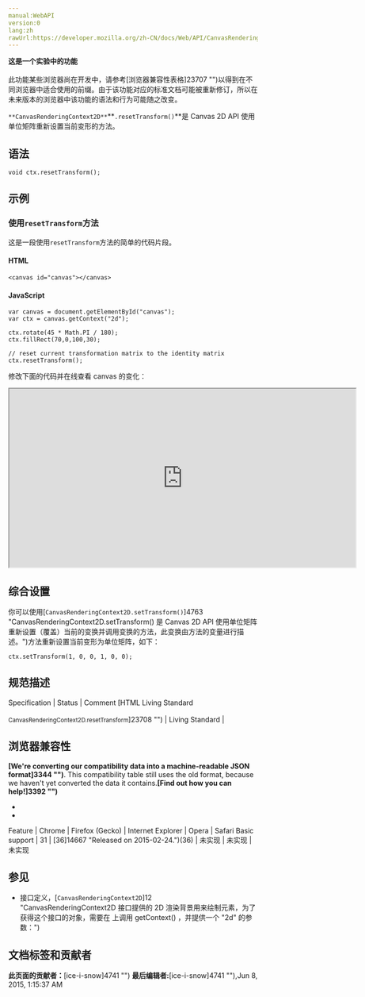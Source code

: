 ```yaml
---
manual:WebAPI
version:0
lang:zh
rawUrl:https://developer.mozilla.org/zh-CN/docs/Web/API/CanvasRenderingContext2D/resetTransform
---
```






**这是一个实验中的功能**<br></br>此功能某些浏览器尚在开发中，请参考[浏览器兼容性表格]23707 "")以得到在不同浏览器中适合使用的前缀。由于该功能对应的标准文档可能被重新修订，所以在未来版本的浏览器中该功能的语法和行为可能随之改变。





`**CanvasRenderingContext2D**`**`.resetTransform()`**是 Canvas 2D API 使用单位矩阵重新设置当前变形的方法。


## 语法<a name="语法"></a>

```
void ctx.resetTransform();

```

## 示例<a name="示例"></a>

### 使用`resetTransform`方法<a name="使用_resetTransform_方法"></a>


这是一段使用`resetTransform`方法的简单的代码片段。


#### HTML<a name="HTML"></a>

```
<canvas id="canvas"></canvas>
```

#### JavaScript<a name="JavaScript"></a>

```
var canvas = document.getElementById("canvas");
var ctx = canvas.getContext("2d");

ctx.rotate(45 * Math.PI / 180);
ctx.fillRect(70,0,100,30);

// reset current transformation matrix to the identity matrix
ctx.resetTransform(); 

```


修改下面的代码并在线查看 canvas 的变化：



<iframe src='https://mdn.mozillademos.org/zh-CN/docs/Web/API/CanvasRenderingContext2D/resetTransform$samples/Playable_code?revision=813597' width='700' height='360'></iframe>



## 综合设置<a name="综合设置"></a>


你可以使用[`CanvasRenderingContext2D.setTransform()`]4763 "CanvasRenderingContext2D.setTransform() 是 Canvas 2D API 使用单位矩阵重新设置（覆盖）当前的变换并调用变换的方法，此变换由方法的变量进行描述。")方法重新设置当前变形为单位矩阵，如下：


```
ctx.setTransform(1, 0, 0, 1, 0, 0);
```

## 规范描述<a name="规范描述"></a>
Specification | Status | Comment 
[HTML Living Standard<br></br><small>CanvasRenderingContext2D.resetTransform</small>]23708 "") | Living Standard |  


## 浏览器兼容性<a name="浏览器兼容性"></a>


**[We&#39;re converting our compatibility data into a machine-readable JSON format]3344 "")**. This compatibility table still uses the old format, because we haven&#39;t yet converted the data it contains.**[Find out how you can help!]3392 "")**


* 
* 
Feature | Chrome | Firefox (Gecko) | Internet Explorer | Opera | Safari 
Basic support | 31 | [36]14667 "Released on 2015-02-24.")(36) | 未实现 | 未实现 | 未实现 




## 参见<a name="参见"></a>

* 接口定义，[`CanvasRenderingContext2D`]12 "CanvasRenderingContext2D 接口提供的 2D 渲染背景用来绘制<canvas>元素，为了获得这个接口的对象，需要在 <canvas> 上调用 getContext() ，并提供一个 "2d" 的参数：")



## 文档标签和贡献者
**此页面的贡献者：**[ice-i-snow]4741 "")
**最后编辑者:**[ice-i-snow]4741 ""),<time>Jun 8, 2015, 1:15:37 AM</time>



